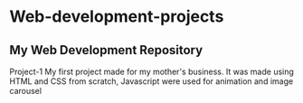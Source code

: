 # Web-development-projects
My Web Development Repository
---
Project-1
My first project made for my mother's business. It was made using HTML and CSS from scratch, Javascript were used for animation and image carousel
